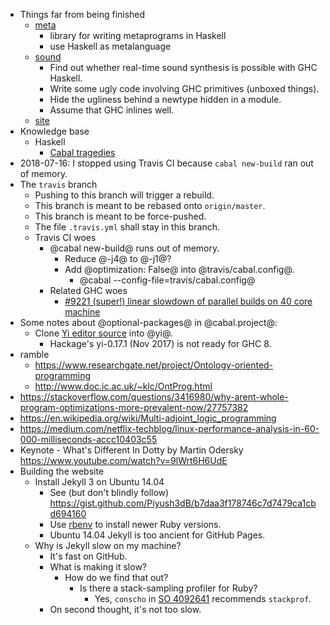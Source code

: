 - Things far from being finished
    - [meta](meta/)
        - library for writing metaprograms in Haskell
        - use Haskell as metalanguage
    - [sound](sound/)
        - Find out whether real-time sound synthesis is possible with GHC Haskell.
        - Write some ugly code involving GHC primitives (unboxed things).
        - Hide the ugliness behind a newtype hidden in a module.
        - Assume that GHC inlines well.
    - [site](site/)
- Knowledge base
    - Haskell
        - [Cabal tragedies](cabal.md)
- 2018-07-16: I stopped using Travis CI because `cabal new-build` ran out of memory.
- The `travis` branch
    - Pushing to this branch will trigger a rebuild.
    - This branch is meant to be rebased onto `origin/master`.
    - This branch is meant to be force-pushed.
    - The file `.travis.yml` shall stay in this branch.
    - Travis CI woes
        - @cabal new-build@ runs out of memory.
            - Reduce @-j4@ to @-j1@?
            - Add @optimization: False@ into @travis/cabal.config@.
                - @cabal --config-file=travis/cabal.config@
        - Related GHC woes
            - [#9221 (super!) linear slowdown of parallel builds on 40 core machine](https://ghc.haskell.org/trac/ghc/ticket/9221)
- Some notes about @optional-packages@ in @cabal.project@:
    - Clone [Yi editor source](https://github.com/yi-editor/yi) into @yi@.
        - Hackage's yi-0.17.1 (Nov 2017) is not ready for GHC 8.
- ramble
    - https://www.researchgate.net/project/Ontology-oriented-programming
    - http://www.doc.ic.ac.uk/~klc/OntProg.html
- https://stackoverflow.com/questions/3416980/why-arent-whole-program-optimizations-more-prevalent-now/27757382
- https://en.wikipedia.org/wiki/Multi-adjoint_logic_programming
- https://medium.com/netflix-techblog/linux-performance-analysis-in-60-000-milliseconds-accc10403c55
- Keynote - What's Different In Dotty by Martin Odersky https://www.youtube.com/watch?v=9lWrt6H6UdE
- Building the website
    - Install Jekyll 3 on Ubuntu 14.04
        - See (but don't blindly follow) https://gist.github.com/Piyush3dB/b7daa3f178746c7d7479ca1cbd694160
        - Use [rbenv](https://github.com/rbenv/rbenv) to install newer Ruby versions.
        - Ubuntu 14.04 Jekyll is too ancient for GitHub Pages.
    - Why is Jekyll slow on my machine?
        - It's fast on GitHub.
        - What is making it slow?
            - How do we find that out?
                - Is there a stack-sampling profiler for Ruby?
                    - Yes, `conscho` in [SO 4092641](https://stackoverflow.com/questions/4092641/profiling-ruby-code) recommends `stackprof`.
        - On second thought, it's not too slow.
